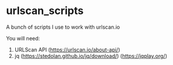 # urlscan_scripts
A bunch of scripts I use to work with urlscan.io

You will need:
1. URLScan API (https://urlscan.io/about-api/)
2. jq (https://stedolan.github.io/jq/download/) (https://jqplay.org/)
